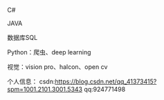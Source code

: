 C#

JAVA

数据库SQL

Python：爬虫、deep learning

视觉：vision pro、halcon、open cv

个人信息：
csdn:https://blog.csdn.net/qq_41373415?spm=1001.2101.3001.5343
qq:924771498

